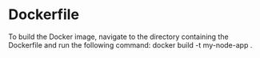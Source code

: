 # Dockerfile
To build the Docker image, navigate to the directory containing the Dockerfile and run the following command:
docker build -t my-node-app .
